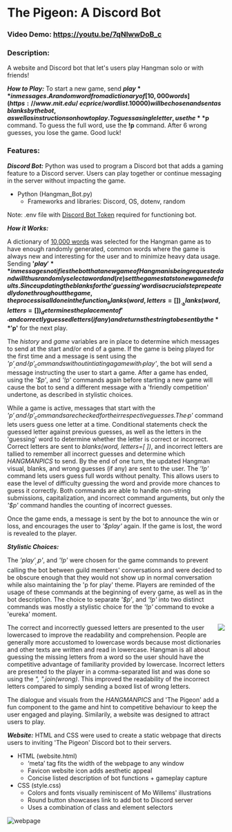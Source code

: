 # The Pigeon: A Discord Bot
### Video Demo:  <https://youtu.be/7qNlwwDoB_c>
### Description:

A website and Discord bot that let's users play Hangman solo or with friends!

***How to Play:***
To start a new game, send **$play** in messages. A random word from a dictionary of [10,000 words](https://www.mit.edu/~ecprice/wordlist.10000) will be chosen and sent as blanks by the bot, as well as instructions on how to play. To guess a single letter, use the **$p** command. To guess the full word, use the **!p** command. After 6 wrong guesses, you lose the game. Good luck!

### Features:
***Discord Bot:***
Python was used to program a Discord bot that adds a gaming feature to a Discord server. Users can play together or continue messaging in the server without impacting the game.
 - Python (Hangman_Bot.py)
    - Frameworks and libraries: Discord, OS, dotenv, random
 
 Note: .env file with [Discord Bot Token](https://discord.com/developers/applications/) required for functioning bot.

***How it Works:*** 
 
A dictionary of [10,000 words](https://www.mit.edu/~ecprice/wordlist.10000) was selected for the Hangman game as to have enough randomly generated, common words where the game is always new and interesting for the user and to minimize heavy data usage. Sending **'$play'** in messages notifies the bot that a new game of Hangman is being requested and will thus randomly select a word and (re)set the game stats to new game defaults. Since updating the blanks for the 'guessing' word is a crucial step repeatedly done throughout the game, the process is all done in the function _blanks(word, letters=[ ])_. _blanks(word, letters=[ ])_ determines the placement of '_' and correctly guessed letters (if any) and returns the string to be sent by the **'$p'** for the next play. 
 
The _history_ and _game_ variables are in place to determine which messages to send at the start and/or end of a game. If the game is being played for the first time and a message is sent using the _'$p'_, and _'!p'_ commands without intiating a game with _'$play'_, the bot will send a message instructing the user to start a game. After a game has ended, using the _'$p'_, and _'!p'_ commands again before starting a new game will cause the bot to send a different message with a 'friendly competition' undertone, as described in stylistic choices.
 
While a game is active, messages that start with the _'$p'_, and _'!p'_ commands are checked for their respective guesses. The _'$p'_ command lets users guess one letter at a time. Conditional statements check the guessed letter against previous guesses, as well as the letters in the 'guessing' word to determine whether the letter is correct or incorrect. Correct letters are sent to _blanks(word, letters=[ ])_, and incorrect letters are tallied to remember all incorrect guesses and determine which _HANGMANPICS_ to send. By the end of one turn, the updated Hangman visual, blanks, and wrong guesses (if any) are sent to the user. The _'!p'_ command lets users guess full words without penalty. This allows users to ease the level of difficulty guessing the word and provide more chances to guess it correctly. Both commands are able to handle non-string submissions, capitalization, and incorrect command arguments, but only the _'$p'_ command handles the counting of incorrect guesses. 
 
Once the game ends, a message is sent by the bot to announce the win or loss, and encourages the user to _'$play'_ again. If the game is lost, the word is revealed to the player.
 
***Stylistic Choices:***

The _'$play'_, _'$p'_, and _'!p'_ were chosen for the game commands to prevent calling the bot between guild members' conversations and were decided to be obscure enough that they would not show up in normal conversation while also maintaining the 'p for play' theme. Players are reminded of the usage of these commands at the beginning of every game, as well as in the bot description. The choice to separate _'$p'_, and _'!p'_ into two distinct commands was mostly a stylistic choice for the _'!p'_ command to evoke a 'eureka' moment. 

<img align="right" src="https://user-images.githubusercontent.com/64821190/147798026-41534726-7bae-4711-8eb7-1890d8ebfc74.PNG">

The correct and incorrectly guessed letters are presented to the user lowercased to improve the readability and comprehension. People are generally more accustomed to lowercase words because most dictionaries and other texts are written and read in lowercase. Hangman is all about guessing the missing letters from a word so the user should have the competitive advantage of familiarity provided by lowercase. Incorrect letters are presented to the player in a comma-separated list and was done so using the _", ".join(wrong)_. This improved the readability of the incorrect letters compared to simply sending a boxed list of wrong letters.
 
The dialogue and visuals from the _HANGMANPICS_ and 'The Pigeon' add a fun component to the game and hint to competitive behaviour to keep the user engaged and playing. 
Similarily, a website was designed to attract users to play.
 
***Website:***
 HTML and CSS were used to create a static webpage that directs users to inviting 'The Pigeon' Discord bot to their servers.
  - HTML (website.html)
    - ‘meta’ tag fits the width of the webpage to any window
    - Favicon website icon adds aesthetic appeal
    - Concise listed description of bot functions + gameplay capture
  - CSS (style.css)
    - Colors and fonts visually reminiscent of Mo Willems' illustrations
    - Round button showcases link to add bot to Discord server
    - Uses a combination of class and element selectors
  
  ![webpage](https://user-images.githubusercontent.com/64821190/147793644-3bcfeef3-daac-4b36-9fa3-eb75ff4d0316.PNG)
  
